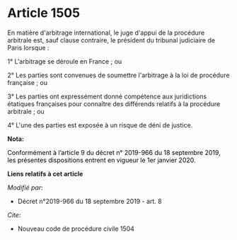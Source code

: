 # Article 1505

En matière d'arbitrage international, le juge d'appui de la procédure arbitrale est, sauf clause contraire, le président du
tribunal judiciaire de Paris lorsque :

1° L'arbitrage se déroule en France ; ou

2° Les parties sont convenues de soumettre l'arbitrage à la loi de procédure française ; ou

3° Les parties ont expressément donné compétence aux juridictions étatiques françaises pour connaître des différends relatifs
à la procédure arbitrale ; ou

4° L'une des parties est exposée à un risque de déni de justice.

**Nota:**

<font color="black">Conformément à l’article 9 du décret n° 2019-966 du 18 septembre 2019, les présentes dispositions entrent
en vigueur le 1er janvier 2020.</font>

**Liens relatifs à cet article**

_Modifié par_:

  - Décret n°2019-966 du 18 septembre 2019 - art. 8

_Cite_:

  - Nouveau code de procédure civile 1504
